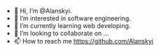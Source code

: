 - 👋 Hi, I’m @Alanskyi.
- 👀 I’m interested in software engineering.
- 🌱 I’m currently learning web developing.
- 💞️ I’m looking to collaborate on ...
- 📫 How to reach me https://github.com/Alanskyi

<!---
Alanskyi/Alanskyi is a ✨ special ✨ repository because its `README.md` (this file) appears on your GitHub profile.
You can click the Preview link to take a look at your changes.
--->
